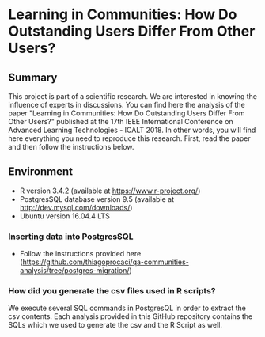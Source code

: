 # Learning in Communities: How Do Outstanding Users Differ From Other Users?

## Summary
This project is part of a scientific research. We are interested in knowing the influence of experts in discussions.
You can find here the analysis of the paper "Learning in Communities: How Do Outstanding Users Differ From Other Users?" published at the 17th IEEE International Conference on Advanced Learning Technologies - ICALT 2018.
In other words, you will find here everything you need to reproduce this research.
First, read the paper and then follow the instructions below.

## Environment
- R version 3.4.2 (available at https://www.r-project.org/)
- PostgresSQL database version 9.5 (available at http://dev.mysql.com/downloads/)
- Ubuntu version 16.04.4 LTS

### Inserting data into PostgresSQL
- Follow the instructions provided here (https://github.com/thiagoprocaci/qa-communities-analysis/tree/postgres-migration/)

### How did you generate the csv files used in R scripts?

We execute several SQL commands in PostgresQL in order to extract the csv contents.
Each analysis provided in this GitHub repository contains the SQLs which we used to generate the csv and the R Script as well.

